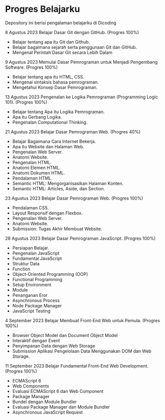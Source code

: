 # Progres Belajarku
Depository ini berisi pengalaman belajarku di Dicoding

8 Agustus 2023
Belajar Dasar Git dengan GitHub. (Progres 100%)

* Belajar tentang apa itu Git dan Github.
* Belajar bagaimana sejarah serta penggunaan Git dan GitHub.
* Mengenal Perintah Dasar Git secara Lebih Dalam

9 Agustus 2023
Memulai Dasar Pemrograman untuk Menjadi Pengembang Software. (Progres 100%)

* Belajar tentang apa itu HTML, CSS.
* Mengenai sintaksis bahasa pemrograman.
* Mengetahui Konsep Dasar Pemrograman.

13 Agustus 2023
Pengenalan ke Logika Pemrograman (Programming Logic 101). (Progres 100%)

* Belajar tentang Apa itu Logika Pemrograman.
* Apa itu Gerbang Logika.
* Pengenalan Computational Thinking.

21 Agustus 2023
Belajar Dasar Pemrograman Web. (Progres 40%)

* Belajar Bagaimana Cara Internet Bekerja.
* Apa itu Website dan Halaman Web.
* Pengenalan Web Server.
* Anatomi Website.
* Pengenalan HTML.
* Anatomi Elemen HTML.
* Anatomi Dokumen HTML.
* Pendalaman HTML.
* Semantic HTML: Mengorganisasikan Halaman Konten.
* Semantic HTML: Articles, Aside, dan Section.


23 Agustus 2023
Belajar Dasar Pemrograman Web. (Progres 100%)

* Pendalaman CSS.
* Layout Responsif dengan Flexbox.
* Pengenalan Web Server.
* Anatomi Website.
* Submission: Tugas Akhir Membuat Website.


28 Agustus 2023
Belajar Dasar Pemrograman JavaScript. (Progres 100%)

* Persiapan Belajar.
* Pengenalan JavaScript
* Fundamental JavaScript
* Struktur Data
* Function
* Object-Oriented Programming (OOP)
* Functional Programming
* Setup Environment
* Module
* Penanganan Eror
* Asynchronous Process
* Node Package Manager
* JavaScript Testing


4 September 2023
Belajar Membuat Front-End Web untuk Pemula. (Progres 100%)

* Browser Object Model dan Document Object Model
* Interaktif dengan Event
* Penyimpanan Data dengan Web Storage
* Submission Aplikasi Pengelolaan Data Menggunakan DOM dan Web Storage.


11 September 2023
Belajar Fundamental Front-End Web Development. (Progres 100%)

* ECMAScript 6
* Web Components
* Evaluasi ECMAScript 6 dan Web Component
* Package Manager
* Bundel dengan Module Bundler
* Evaluasi Package Manager dan Module Bundler
* Asynchronous JavaScript Request
